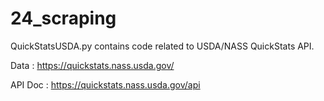 # 24_scraping

QuickStatsUSDA.py contains code related to USDA/NASS QuickStats API.

Data : https://quickstats.nass.usda.gov/

API Doc : https://quickstats.nass.usda.gov/api
